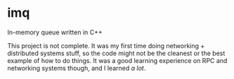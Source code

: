 # imq
In-memory queue written in C++

This project is not complete. It was my first time doing networking + distributed systems stuff, so the code might not be the cleanest or the best example of how to do things.
It was a good learning experience on RPC and networking systems though, and I learned *a lot*.
